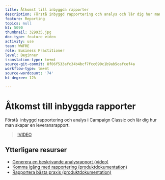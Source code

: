 ```yaml
---
title: Åtkomst till inbyggda rapporter
description: Förstå inbyggd rapportering och analys och lär dig hur man skapar en leveransrapport.
feature: Reporting
topics: null
kt: 5090
thumbnail: 329935.jpg
doc-type: feature video
activity: use
team: WWFRE
role: Business Practitioner
level: Beginner
translation-type: tm+mt
source-git-commit: 8f06f533afc34b4bcf7fcc690c1b9ab5cafcef4a
workflow-type: tm+mt
source-wordcount: '74'
ht-degree: 12%

---
```



# Åtkomst till inbyggda rapporter

Förstå  inbyggd rapportering och analys i Campaign Classic och lär dig hur man skapar en leveransrapport.

>[!VIDEO](https://video.tv.adobe.com/v/329935?quality=12)

## Ytterligare resurser

* [Generera en beskrivande analysrapport (video)](/help/reporting/generating-a-descriptive-analysis-report.md)
* [Komma igång med rapportering (produktdokumentation)](https://experienceleague.adobe.com/docs/campaign-classic/using/reporting/reporting-in-adobe-campaign/about-adobe-campaign-reporting-tools.html)
* [Rapportera bästa praxis (produktdokumentation)](https://experienceleague.adobe.com/docs/campaign-classic/using/reporting/reporting-in-adobe-campaign/best-practices.html)
